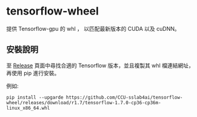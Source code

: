 # tensorflow-wheel

提供 Tensorflow-gpu 的 whl ， 以匹配最新版本的 CUDA 以及 cuDNN。

## 安裝說明

至 [Release](https://github.com/CCU-sslab4ai/tensorflow-wheel/releases) 頁面中尋找合適的 Tensorflow 版本，並且複製其 whl 檔連結網址，再使用 pip 進行安裝。

例如:
```
pip install --upgarde https://github.com/CCU-sslab4ai/tensorflow-wheel/releases/download/r1.7/tensorflow-1.7.0-cp36-cp36m-linux_x86_64.whl
```
